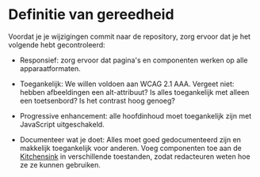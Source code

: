 # Definitie van gereedheid

Voordat je je wijzigingen commit naar de repository, zorg ervoor dat je het volgende hebt gecontroleerd:

- Responsief: zorg ervoor dat pagina's en componenten werken op alle apparaatformaten.

- Toegankelijk: We willen voldoen aan WCAG 2.1 AAA. Vergeet niet: hebben afbeeldingen een alt-attribuut? Is alles toegankelijk met alleen een toetsenbord? Is het contrast hoog genoeg?

- Progressive enhancement: alle hoofdinhoud moet toegankelijk zijn met JavaScript uitgeschakeld.

- Documenteer wat je doet: Alles moet goed gedocumenteerd zijn en makkelijk toegankelijk voor anderen. Voeg componenten toe aan de [Kitchensink](https://fronteers.netlify.app/nl/kitchensink/) in verschillende toestanden, zodat redacteuren weten hoe ze ze kunnen gebruiken.
